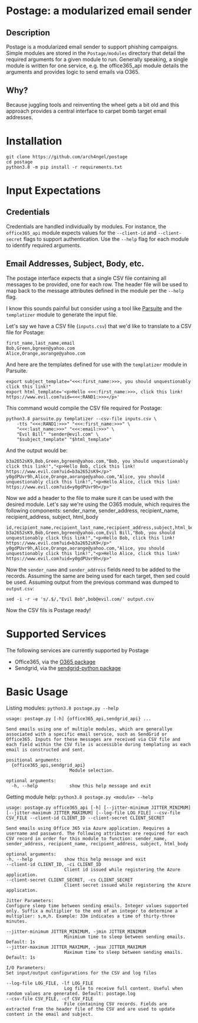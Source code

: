 # Postage: a modularized email sender

## Description

Postage is a modularized email sender to support phishing campaigns. Simple modules
are stored in the `Postage/modules` directory that detail the required arguments
for a given module to run. Generally speaking, a single module is written for one
service, e.g. the office365_api module details the arguments and provides logic to
send emails via O365.

## Why?

Because juggling tools and reinventing the wheel gets a bit old and this approach
provides a central interface to carpet bomb target email addresses.

# Installation

```
git clone https://github.com/arch4ngel/postage
cd postage
python3.8 -m pip install -r requirements.txt
```

# Input Expectations

## Credentials

Credentials are handled individually by modules. For instance, the `office365_api`
module expects values for the `--client-id` and `--client-secret` flags to support
authentication. Use the `--help` flag for each module to identify required arguments.

## Email Addresses, Subject, Body, etc.

The postage interface expects that a single CSV file containing all messages to
be provided, one for each row. The header file will be used to map back to the
message attributes defined in the module per the `--help` flag.

I know this sounds painful but consider using a tool like
[Parsuite](https://github.com/arch4ngel/parsuite) and the `templatizer`
module to generate the input file.

Let's say we have a CSV file (`inputs.csv`) that we'd like to translate
to a CSV file for Postage:

```
first_name,last_name,email
Bob,Green,bgreen@yahoo.com
Alice,Orange,aorange@yahoo.com
```

And here are the templates defined for use with the `templatizer` module
in Parsuite.

```
export subject_template="<<<:first_name:>>>, you should unquestionably click this link!"
export html_template='<p>Hello <<<:first_name:>>>, click this link! https://www.evil.com?uid=<<<:RAND1:>>></p>'
```

This command would compile the CSV file required for Postage:

```
python3.8 parsuite.py templatizer --csv-file inputs.csv \
    -tts "<<<:RAND1:>>>" "<<<:first_name:>>>" \
    "<<<:last_name:>>>" "<<<:email:>>>" \
    "Evil Bill" "sender@evil.com" \
    "$subject_template" "$html_template"
```
And the output would be:

```
b3a2652sK9,Bob,Green,bgreen@yahoo.com,"Bob, you should unquestionably click this link!","<p>Hello Bob, click this link! https://www.evil.com?uid=b3a2652sK9</p>"
y0gdPUvr9h,Alice,Orange,aorange@yahoo.com,"Alice, you should unquestionably click this link!","<p>Hello Alice, click this link! https://www.evil.com?uid=y0gdPUvr9h</p>"
```

Now we add a header to the file to make sure it can be used with
the desired module. Let's say we're using the O365 module, which
requires the following components: sender_name, sender_address,
recipient_name, recipient_address, subject, html_body

```
id,recipient_name,recipient_last_name,recipient_address,subject,html_body,sender_name,sender_address
b3a2652sK9,Bob,Green,bgreen@yahoo.com,Evil Bill,"Bob, you should unquestionably click this link!","<p>Hello Bob, click this link! https://www.evil.com?uid=b3a2652sK9</p>"
y0gdPUvr9h,Alice,Orange,aorange@yahoo.com,"Alice, you should unquestionably click this link!","<p>Hello Alice, click this link! https://www.evil.com?uid=y0gdPUvr9h</p>"
```

Now the `sender_name` and `sender_address` fields need to be added
to the records. Assuming the same are being used for each target,
then sed could be used. Assuming output from the previous command
was dumped to `output.csv`:

```
sed -i -r -e 's/.$/,"Evil Bob",bob@evil.com/' output.csv
```

Now the CSV fils is Postage ready!

# Supported Services

The following services are currently supported by Postage

- Office365, via the [O365 package](https://pypi.org/project/O365/)
- Sendgrid, via the [sendgrid-python package](https://github.com/sendgrid/sendgrid-python)

# Basic Usage

Listing modules: `python3.8 postage.py --help`

```
usage: postage.py [-h] {office365_api,sendgrid_api} ...

Send emails using one of multiple modules, which are generallye associated with a specific email service, such as SendGrid or Office365. Inputs for these messages are received via CSV file and each field within the CSV file is accessible during templating as each email is constructed and sent.

positional arguments:
  {office365_api,sendgrid_api}
                        Module selection.

optional arguments:
  -h, --help            show this help message and exit
  ```
  
  Getting module help: `python3.8 postage.py <module> --help`
  
  ```
  usage: postage.py office365_api [-h] [--jitter-minimum JITTER_MINIMUM] [--jitter-maximum JITTER_MAXIMUM] [--log-file LOG_FILE] --csv-file CSV_FILE --client-id CLIENT_ID --client-secret CLIENT_SECRET

Send emails using Office 365 via Azure application. Requires a username and password. The following attributes are required for each CSV record in order for this module to function: sender_name, sender_address, recipient_name, recipient_address, subject, html_body

optional arguments:
  -h, --help            show this help message and exit
  --client-id CLIENT_ID, -ci CLIENT_ID
                        Client id issued while registering the Azure application.
  --client-secret CLIENT_SECRET, -cs CLIENT_SECRET
                        Client secret issued while registering the Azure application.

Jitter Parameters:
  Configure sleep time between sending emails. Integer values supported only. Suffix a multiplier to the end of an integer to determine a multiplier: s,m,h. Example: 33m indicates a time of thirty-three minutes.

  --jitter-minimum JITTER_MINIMUM, -jmin JITTER_MINIMUM
                        Minimium time to sleep between sending emails. Default: 1s
  --jitter-maximum JITTER_MAXIMUM, -jmax JITTER_MAXIMUM
                        Maximum time to sleep between sending emails. Default: 1s

I/O Parameters:
  Set input/output configurations for the CSV and log files

  --log-file LOG_FILE, -lf LOG_FILE
                        Log file to receive full content. Useful when random values are generated. Default: postage.log
  --csv-file CSV_FILE, -cf CSV_FILE
                        File containing CSV records. Fields are extracted from the header file of the CSV and are used to update content in the email and subject.
```
